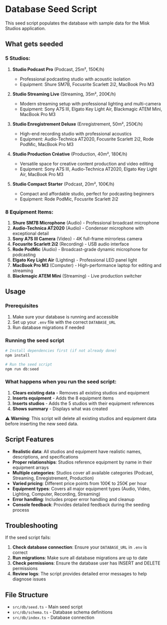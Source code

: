 # Database Seed Script

This seed script populates the database with sample data for the Misk Studios application.

## What gets seeded

### 5 Studios:
1. **Studio Podcast Pro** (Podcast, 25m², 150€/h)
   - Professional podcasting studio with acoustic isolation
   - Equipment: Shure SM7B, Focusrite Scarlett 2i2, MacBook Pro M3

2. **Studio Streaming Live** (Streaming, 35m², 200€/h)
   - Modern streaming setup with professional lighting and multi-camera
   - Equipment: Sony A7S III, Elgato Key Light Air, Blackmagic ATEM Mini, MacBook Pro M3

3. **Studio Enregistrement Deluxe** (Enregistrement, 50m², 250€/h)
   - High-end recording studio with professional acoustics
   - Equipment: Audio-Technica AT2020, Focusrite Scarlett 2i2, Rode PodMic, MacBook Pro M3

4. **Studio Production Créative** (Production, 40m², 180€/h)
   - Versatile space for creative content production and video editing
   - Equipment: Sony A7S III, Audio-Technica AT2020, Elgato Key Light Air, MacBook Pro M3

5. **Studio Compact Starter** (Podcast, 20m², 100€/h)
   - Compact and affordable studio, perfect for podcasting beginners
   - Equipment: Rode PodMic, Focusrite Scarlett 2i2

### 8 Equipment Items:
1. **Shure SM7B Microphone** (Audio) - Professional broadcast microphone
2. **Audio-Technica AT2020** (Audio) - Condenser microphone with exceptional detail
3. **Sony A7S III Camera** (Video) - 4K full-frame mirrorless camera
4. **Focusrite Scarlett 2i2** (Recording) - USB audio interface
5. **Rode PodMic** (Audio) - Broadcast-grade dynamic microphone for podcasting
6. **Elgato Key Light Air** (Lighting) - Professional LED panel light
7. **MacBook Pro M3** (Computer) - High-performance laptop for editing and streaming
8. **Blackmagic ATEM Mini** (Streaming) - Live production switcher

## Usage

### Prerequisites
1. Make sure your database is running and accessible
2. Set up your `.env` file with the correct `DATABASE_URL`
3. Run database migrations if needed

### Running the seed script

```bash
# Install dependencies first (if not already done)
npm install

# Run the seed script
npm run db:seed
```

### What happens when you run the seed script:
1. **Clears existing data** - Removes all existing studios and equipment
2. **Inserts equipment** - Adds the 8 equipment items
3. **Inserts studios** - Adds the 5 studios with their equipment references
4. **Shows summary** - Displays what was created

⚠️ **Warning**: This script will delete all existing studios and equipment data before inserting the new seed data.

## Script Features

- **Realistic data**: All studios and equipment have realistic names, descriptions, and specifications
- **Proper relationships**: Studios reference equipment by name in their equipment arrays
- **Multiple categories**: Studios cover all available categories (Podcast, Streaming, Enregistrement, Production)
- **Varied pricing**: Different price points from 100€ to 250€ per hour
- **Equipment types**: Covers all major equipment types (Audio, Video, Lighting, Computer, Recording, Streaming)
- **Error handling**: Includes proper error handling and cleanup
- **Console feedback**: Provides detailed feedback during the seeding process

## Troubleshooting

If the seed script fails:

1. **Check database connection**: Ensure your `DATABASE_URL` in `.env` is correct
2. **Run migrations**: Make sure all database migrations are up to date
3. **Check permissions**: Ensure the database user has INSERT and DELETE permissions
4. **Review logs**: The script provides detailed error messages to help diagnose issues

## File Structure

- `src/db/seed.ts` - Main seed script
- `src/db/schema.ts` - Database schema definitions
- `src/db/index.ts` - Database connection
